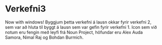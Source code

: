 # Verkefni3
Now with windows!
Byggjum þetta verkefni á lausn okkar fyrir verkefni 2, sem var að hluta til byggt á lausn sem var gefin fyrir verkefni 1.
Icon sem við notum eru fengin með leyfi frá Noun Project, höfundar eru Alex Auda Samora, Nimal Raj og Bohdan Burmich.

